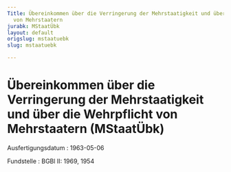 ```yaml
---
Title: Übereinkommen über die Verringerung der Mehrstaatigkeit und über die Wehrpflicht
  von Mehrstaatern
jurabk: MStaatÜbk
layout: default
origslug: mstaatuebk
slug: mstaatuebk

---
```


# Übereinkommen über die Verringerung der Mehrstaatigkeit und über die Wehrpflicht von Mehrstaatern (MStaatÜbk)

Ausfertigungsdatum
:   1963-05-06

Fundstelle
:   BGBl II: 1969, 1954

